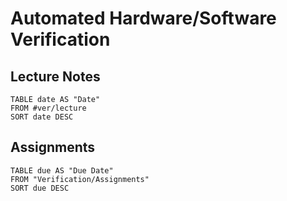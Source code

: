 # Automated Hardware/Software Verification
## Lecture Notes
```dataview
TABLE date AS "Date"
FROM #ver/lecture 
SORT date DESC
```

## Assignments
```dataview
TABLE due AS "Due Date"
FROM "Verification/Assignments"
SORT due DESC
```
